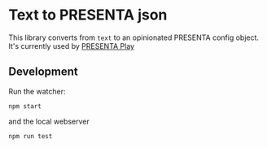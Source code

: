 # Text to PRESENTA json

This library converts from `text` to an opinionated PRESENTA config object.
It's currently used by [PRESENTA Play](https://play.presenta.cc/)

## Development

Run the watcher:

    npm start

and the local webserver

    npm run test
